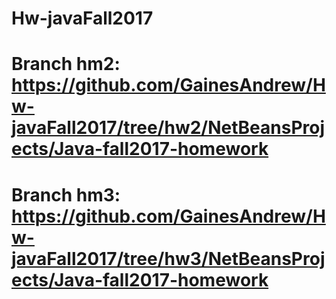 # Hw-javaFall2017
# Branch hm2: https://github.com/GainesAndrew/Hw-javaFall2017/tree/hw2/NetBeansProjects/Java-fall2017-homework
# Branch hm3: https://github.com/GainesAndrew/Hw-javaFall2017/tree/hw3/NetBeansProjects/Java-fall2017-homework

